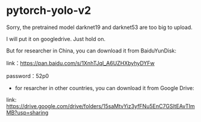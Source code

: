 # pytorch-yolo-v2
Sorry, the pretrained model darknet19 and darknet53 are too big to upload.

I will put it on googledrive. Just hold on.

But for researcher in China, you can download it from BaiduYunDisk:

link：https://pan.baidu.com/s/1XnhTJqI_A6UZHXbyhyDYFw 

password：52p0


* for resarcher in other countries, you can download it from Google Drive:

link: https://drive.google.com/drive/folders/15saMtvYiz3yfFNu5EnC7GSltEAvTImMB?usp=sharing
